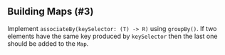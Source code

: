 ## Building Maps (#3)

Implement `associateBy(keySelector: (T) -> R)` using `groupBy()`. If two
elements have the same key produced by `keySelector` then the last one should
be added to the `Map`.
